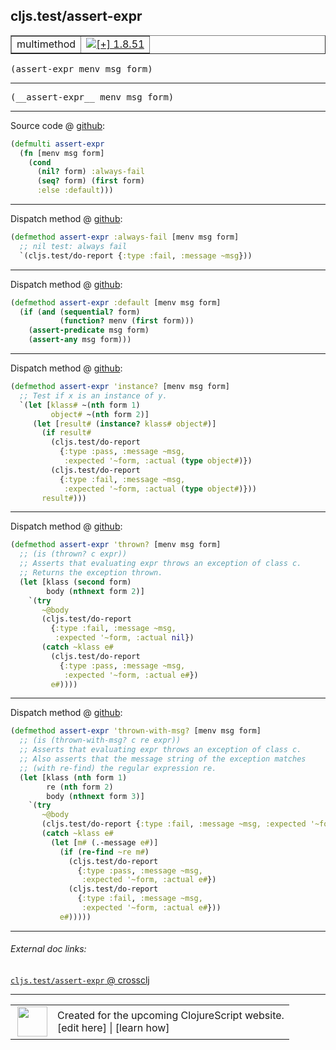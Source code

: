 ## cljs.test/assert-expr



 <table border="1">
<tr>
<td>multimethod</td>
<td><a href="https://github.com/cljsinfo/cljs-api-docs/tree/1.8.51"><img valign="middle" alt="[+] 1.8.51" title="Added in 1.8.51" src="https://img.shields.io/badge/+-1.8.51-lightgrey.svg"></a> </td>
</tr>
</table>

<samp>(assert-expr menv msg form)</samp><br>

---

 <samp>
(__assert-expr__ menv msg form)<br>
</samp>

---







Source code @ [github]():

```clj
(defmulti assert-expr 
  (fn [menv msg form]
    (cond
      (nil? form) :always-fail
      (seq? form) (first form)
      :else :default)))
```

<!--
Repo - tag - source tree - lines:

 <pre>

</pre>

-->

---

Dispatch method @ [github]():

```clj
(defmethod assert-expr :always-fail [menv msg form]
  ;; nil test: always fail
  `(cljs.test/do-report {:type :fail, :message ~msg}))
```

<!--
Repo - tag - source tree - lines:

 <pre>

</pre>
-->

---
Dispatch method @ [github]():

```clj
(defmethod assert-expr :default [menv msg form]
  (if (and (sequential? form)
           (function? menv (first form)))
    (assert-predicate msg form)
    (assert-any msg form)))
```

<!--
Repo - tag - source tree - lines:

 <pre>

</pre>
-->

---
Dispatch method @ [github]():

```clj
(defmethod assert-expr 'instance? [menv msg form]
  ;; Test if x is an instance of y.
  `(let [klass# ~(nth form 1)
         object# ~(nth form 2)]
     (let [result# (instance? klass# object#)]
       (if result#
         (cljs.test/do-report
           {:type :pass, :message ~msg,
            :expected '~form, :actual (type object#)})
         (cljs.test/do-report
           {:type :fail, :message ~msg,
            :expected '~form, :actual (type object#)}))
       result#)))
```

<!--
Repo - tag - source tree - lines:

 <pre>

</pre>
-->

---
Dispatch method @ [github]():

```clj
(defmethod assert-expr 'thrown? [menv msg form]
  ;; (is (thrown? c expr))
  ;; Asserts that evaluating expr throws an exception of class c.
  ;; Returns the exception thrown.
  (let [klass (second form)
        body (nthnext form 2)]
    `(try
       ~@body
       (cljs.test/do-report
         {:type :fail, :message ~msg,
          :expected '~form, :actual nil})
       (catch ~klass e#
         (cljs.test/do-report
           {:type :pass, :message ~msg,
            :expected '~form, :actual e#})
         e#))))
```

<!--
Repo - tag - source tree - lines:

 <pre>

</pre>
-->

---
Dispatch method @ [github]():

```clj
(defmethod assert-expr 'thrown-with-msg? [menv msg form]
  ;; (is (thrown-with-msg? c re expr))
  ;; Asserts that evaluating expr throws an exception of class c.
  ;; Also asserts that the message string of the exception matches
  ;; (with re-find) the regular expression re.
  (let [klass (nth form 1)
        re (nth form 2)
        body (nthnext form 3)]
    `(try
       ~@body
       (cljs.test/do-report {:type :fail, :message ~msg, :expected '~form, :actual nil})
       (catch ~klass e#
         (let [m# (.-message e#)]
           (if (re-find ~re m#)
             (cljs.test/do-report
               {:type :pass, :message ~msg,
                :expected '~form, :actual e#})
             (cljs.test/do-report
               {:type :fail, :message ~msg,
                :expected '~form, :actual e#}))
           e#)))))
```

<!--
Repo - tag - source tree - lines:

 <pre>

</pre>
-->

---


###### External doc links:

[`cljs.test/assert-expr` @ crossclj](http://crossclj.info/fun/cljs.test/assert-expr.html)<br>

---

 <table>
<tr><td>
<img valign="middle" align="right" width="48px" src="http://i.imgur.com/Hi20huC.png">
</td><td>
Created for the upcoming ClojureScript website.<br>
[edit here] | [learn how]
</td></tr></table>

[edit here]:https://github.com/cljsinfo/cljs-api-docs/blob/master/cljsdoc/cljs.test/assert-expr.cljsdoc
[learn how]:https://github.com/cljsinfo/cljs-api-docs/wiki/cljsdoc-files

<!--

This information was too distracting to show to readers, but I'll leave it
commented here since it is helpful to:

- pretty-print the data used to generate this document
- and show how to retrieve that data



The API data for this symbol:

```clj
{:ns "cljs.test",
 :name "assert-expr",
 :signature ["[menv msg form]"],
 :name-encode "assert-expr",
 :history [["+" "1.8.51"]],
 :type "multimethod",
 :full-name-encode "cljs.test/assert-expr",
 :source {:code "(defmulti assert-expr \n  (fn [menv msg form]\n    (cond\n      (nil? form) :always-fail\n      (seq? form) (first form)\n      :else :default)))",
          :title "Source code",
          :repo "clojurescript",
          :tag "r1.9.14",
          :filename "src/main/cljs/cljs/test.cljc",
          :lines [66 71],
          :url "https://github.com/clojure/clojurescript/blob/r1.9.14/src/main/cljs/cljs/test.cljc#L66-L71"},
 :extra-sources ({:code "(defmethod assert-expr :always-fail [menv msg form]\n  ;; nil test: always fail\n  `(cljs.test/do-report {:type :fail, :message ~msg}))",
                  :title "Dispatch method",
                  :repo "clojurescript",
                  :tag "r1.9.14",
                  :filename "src/main/cljs/cljs/test.cljc",
                  :lines [73 75],
                  :url "https://github.com/clojure/clojurescript/blob/r1.9.14/src/main/cljs/cljs/test.cljc#L73-L75"}
                 {:code "(defmethod assert-expr :default [menv msg form]\n  (if (and (sequential? form)\n           (function? menv (first form)))\n    (assert-predicate msg form)\n    (assert-any msg form)))",
                  :title "Dispatch method",
                  :repo "clojurescript",
                  :tag "r1.9.14",
                  :filename "src/main/cljs/cljs/test.cljc",
                  :lines [77 81],
                  :url "https://github.com/clojure/clojurescript/blob/r1.9.14/src/main/cljs/cljs/test.cljc#L77-L81"}
                 {:code "(defmethod assert-expr 'instance? [menv msg form]\n  ;; Test if x is an instance of y.\n  `(let [klass# ~(nth form 1)\n         object# ~(nth form 2)]\n     (let [result# (instance? klass# object#)]\n       (if result#\n         (cljs.test/do-report\n           {:type :pass, :message ~msg,\n            :expected '~form, :actual (type object#)})\n         (cljs.test/do-report\n           {:type :fail, :message ~msg,\n            :expected '~form, :actual (type object#)}))\n       result#)))",
                  :title "Dispatch method",
                  :repo "clojurescript",
                  :tag "r1.9.14",
                  :filename "src/main/cljs/cljs/test.cljc",
                  :lines [83 95],
                  :url "https://github.com/clojure/clojurescript/blob/r1.9.14/src/main/cljs/cljs/test.cljc#L83-L95"}
                 {:code "(defmethod assert-expr 'thrown? [menv msg form]\n  ;; (is (thrown? c expr))\n  ;; Asserts that evaluating expr throws an exception of class c.\n  ;; Returns the exception thrown.\n  (let [klass (second form)\n        body (nthnext form 2)]\n    `(try\n       ~@body\n       (cljs.test/do-report\n         {:type :fail, :message ~msg,\n          :expected '~form, :actual nil})\n       (catch ~klass e#\n         (cljs.test/do-report\n           {:type :pass, :message ~msg,\n            :expected '~form, :actual e#})\n         e#))))",
                  :title "Dispatch method",
                  :repo "clojurescript",
                  :tag "r1.9.14",
                  :filename "src/main/cljs/cljs/test.cljc",
                  :lines [97 112],
                  :url "https://github.com/clojure/clojurescript/blob/r1.9.14/src/main/cljs/cljs/test.cljc#L97-L112"}
                 {:code "(defmethod assert-expr 'thrown-with-msg? [menv msg form]\n  ;; (is (thrown-with-msg? c re expr))\n  ;; Asserts that evaluating expr throws an exception of class c.\n  ;; Also asserts that the message string of the exception matches\n  ;; (with re-find) the regular expression re.\n  (let [klass (nth form 1)\n        re (nth form 2)\n        body (nthnext form 3)]\n    `(try\n       ~@body\n       (cljs.test/do-report {:type :fail, :message ~msg, :expected '~form, :actual nil})\n       (catch ~klass e#\n         (let [m# (.-message e#)]\n           (if (re-find ~re m#)\n             (cljs.test/do-report\n               {:type :pass, :message ~msg,\n                :expected '~form, :actual e#})\n             (cljs.test/do-report\n               {:type :fail, :message ~msg,\n                :expected '~form, :actual e#}))\n           e#)))))",
                  :title "Dispatch method",
                  :repo "clojurescript",
                  :tag "r1.9.14",
                  :filename "src/main/cljs/cljs/test.cljc",
                  :lines [114 134],
                  :url "https://github.com/clojure/clojurescript/blob/r1.9.14/src/main/cljs/cljs/test.cljc#L114-L134"}),
 :usage ["(assert-expr menv msg form)"],
 :full-name "cljs.test/assert-expr",
 :cljsdoc-url "https://github.com/cljsinfo/cljs-api-docs/blob/master/cljsdoc/cljs.test/assert-expr.cljsdoc"}

```

Retrieve the API data for this symbol:

```clj
;; from Clojure REPL
(require '[clojure.edn :as edn])
(-> (slurp "https://raw.githubusercontent.com/cljsinfo/cljs-api-docs/catalog/cljs-api.edn")
    (edn/read-string)
    (get-in [:symbols "cljs.test/assert-expr"]))
```

-->
